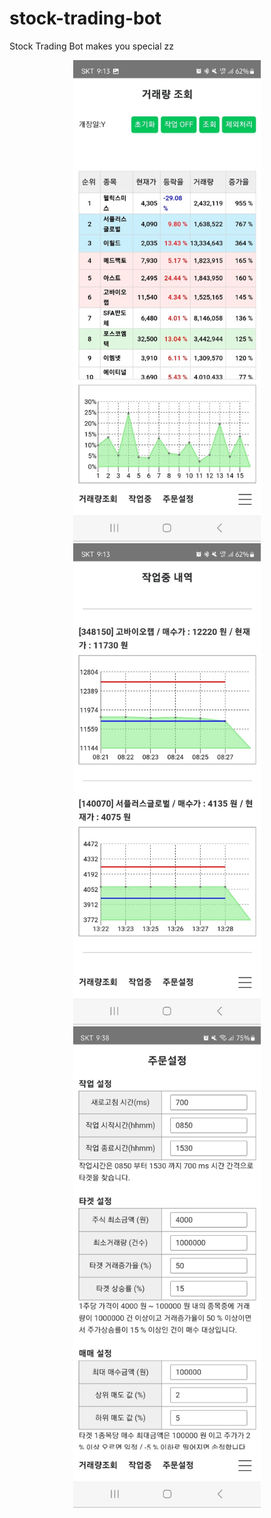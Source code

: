 # stock-trading-bot
Stock Trading Bot makes you special zz

<p align="center">
  <img src="./assets/image/sc1.jpg" width="300" />
  <img src="./assets/image/sc2.jpg" width="300" /> 
  <img src="./assets/image/sc3.jpg" width="300" />
</p>